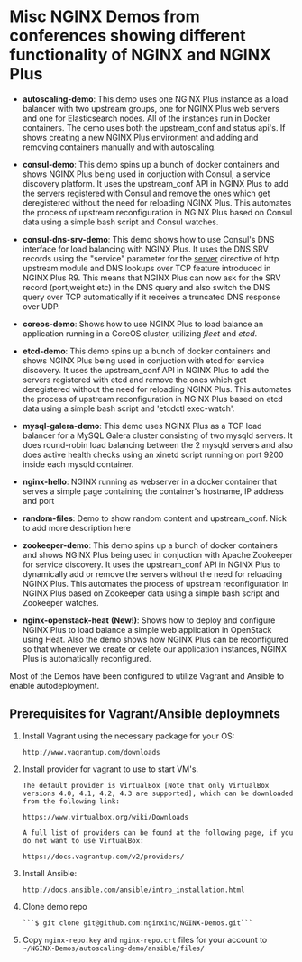 # Misc NGINX Demos from conferences showing different functionality of NGINX and NGINX Plus

* **autoscaling-demo**: This demo uses one NGINX Plus instance as a load balancer with two upstream groups, one for NGINX Plus web servers and one for Elasticsearch nodes.  All of the instances run in Docker containers. The demo uses both the upstream_conf and status api's.  If shows creating a new NGINX Plus environment and adding and removing containers manually and with autoscaling.

* **consul-demo**: This demo spins up a bunch of docker containers and shows NGINX Plus being used in conjuction with Consul, a service discovery platform. It uses the upstream_conf API in NGINX Plus to add the servers registered with Consul and remove the ones which get deregistered without the need for reloading NGINX Plus. This automates the process of upstream reconfiguration in NGINX Plus based on Consul data using a simple bash script and Consul watches.

* **consul-dns-srv-demo**: This demo shows how to use Consul's DNS interface for load balancing with NGINX Plus. It uses the DNS SRV records using the "service" parameter for the [server](http://nginx.org/en/docs/http/ngx_http_upstream_module.html#server) directive of http upstream module and DNS lookups over TCP feature introduced in NGINX Plus R9. This means that NGINX Plus can now ask for the SRV record (port,weight etc) in the DNS query and also switch the DNS query over TCP automatically if it receives a truncated DNS response over UDP.

* **coreos-demo**: Shows how to use NGINX Plus to load balance an application running in a CoreOS cluster, 
utilizing *fleet* and *etcd*.

* **etcd-demo**: This demo spins up a bunch of docker containers and shows NGINX Plus being used in conjuction with etcd for service discovery. It uses the upstream_conf API in NGINX Plus to add the servers registered with etcd and remove the ones which get deregistered without the need for reloading NGINX Plus. This automates the process of upstream reconfiguration in NGINX Plus based on etcd data using a simple bash script and 'etcdctl exec-watch'.

* **mysql-galera-demo**: This demo uses NGINX Plus as a TCP load balancer for a MySQL Galera cluster consisting of two mysqld servers. It does round-robin load balancing between the 2 mysqld servers and also does active health checks using an xinetd script running on port 9200 inside each mysqld container.

* **nginx-hello**: NGINX running as webserver in a docker container that serves a simple page containing the container's hostname, IP address and port

* **random-files**: Demo to show random content and upstream_conf. Nick to add more description here

* **zookeeper-demo**: This demo spins up a bunch of docker containers and shows NGINX Plus being used in conjuction with Apache Zookeeper for service discovery. It uses the upstream_conf API in NGINX Plus to dynamically add or remove the servers without the need for reloading NGINX Plus. This automates the process of upstream reconfiguration in NGINX Plus based on Zookeeper data using a simple bash script and Zookeeper watches.

* **nginx-openstack-heat** **(New!)**: Shows how to deploy and configure NGINX Plus to load balance a simple
web application in OpenStack using Heat. Also the demo shows how NGINX Plus can be reconfigured so that
whenever we create or delete our application instances, NGINX Plus is automatically reconfigured.

Most of the Demos have been configured to utilize Vagrant and Ansible to enable autodeployment.

## Prerequisites for Vagrant/Ansible deploymnets

1. Install Vagrant using the necessary package for your OS:

       http://www.vagrantup.com/downloads

1. Install provider for vagrant to use to start VM's.

       The default provider is VirtualBox [Note that only VirtualBox versions 4.0, 4.1, 4.2, 4.3 are supported], which can be downloaded from the following link:

       https://www.virtualbox.org/wiki/Downloads

       A full list of providers can be found at the following page, if you do not want to use VirtualBox:

       https://docs.vagrantup.com/v2/providers/

1. Install Ansible:

       http://docs.ansible.com/ansible/intro_installation.html

1. Clone demo repo

       ```$ git clone git@github.com:nginxinc/NGINX-Demos.git```

1. Copy ```nginx-repo.key``` and ```nginx-repo.crt``` files for your account to ```~/NGINX-Demos/autoscaling-demo/ansible/files/```
